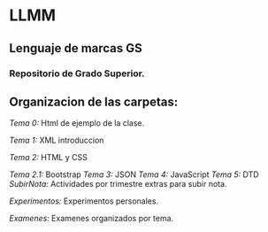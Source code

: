 # LLMM
## Lenguaje de marcas GS
### Repositorio de Grado Superior.

## Organizacion de las carpetas:

_Tema 0:_ Html de ejemplo de la clase.

_Tema 1:_ XML introduccion

_Tema 2:_ HTML y CSS

_Tema 2.1:_ Bootstrap
_Tema 3:_ JSON
_Tema 4:_ JavaScript
_Tema 5:_ DTD
_SubirNota:_ Actividades por trimestre extras para subir nota.

_Experimentos:_ Experimentos personales.

_Examenes:_ Examenes organizados por tema. 

